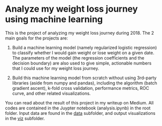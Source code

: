 # Analyze my weight loss journey using machine learning

This is the project of analyzing my weight loss journey during 2018. The 2 main goals for the projects are:
1. Build a machine learning model (namely regularized logistic regression) to classify whether I would gain weight
or lose weight on a given date. 
The parameters of the model (the regression coefficients and the decision boundary) are also used to give simple, 
actionable numbers that I could use for my weight loss journey.

2. Build this machine learning model from scratch without using 3rd-party libraries (aside from numpy and pandas), 
including the algorithm (batch gradient ascent), k-fold cross validation, performance metrics, ROC curve, 
and other related visualizations.

You can read about the result of this project in my writeup on Medium. 
All codes are contained in the Juypter notebook (analysis.ipynb) in the root folder.
Input data are found in the [data](data) subfolder, and output visualizations in the [viz](viz) subfolder.
